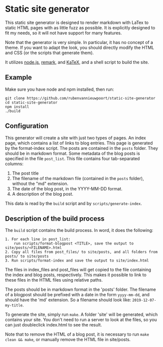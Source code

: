 # Static site generator

This static site generator is designed to render markdown with LaTex to static HTML pages with as little fuzz as possible. It is explicitly designed to fit my needs, so it will not have support for many features.

Note that the generator is very simple. In particular, it has no concept of a theme. If you want to adapt the look, you should directly modify the HTML and CSS (or the scripts that generate them).

It utilizes [node.js](https://github.com/nodejs/node), [remark](https://github.com/remarkjs/remark), and [KaTeX](https://github.com/KaTeX/KaTeX), and a shell script to build the site.


## Example

Make sure you have node and npm installed, then run:

	git clone https://github.com/rubenvannieuwpoort/static-site-generator
	cd static-site-generator
	npm install
	./build


## Configuration

This generator will create a site with just two types of pages. An index page, which contains a list of links to blog entries. This page is generated by the format-index script. The posts are contained in the `posts` folder. They should be in markdown format. Some metadata of the blog posts is specified in the file `post_list`. This file contains four tab-separated columns:
  1. The post title
  2. The filename of the markdown file (contained in the `posts` folder), without the "md" extension.
  3. The date of the blog post, in the YYYY-MM-DD format.
  4. A description of the blog post.

This data is read by the `build` script and by `scripts/generate-index`.


## Description of the build process

The `build` script contains the build process. In word, it does the following:

    1. For each line in post_list:
	    run scripts/format-blogpost <TITLE>, save the output to site/posts/<FILENAME>.html
	2. Copy all files from post_files/ to site/posts, and all folders from posts/ to site/posts
	3. Run scripts/format-index and save the output to site/index.html

The files in index_files and post_files will get copied to the file containing the index and blog posts, respectively. This makes it possible to link to these files in the HTML files using relative paths.

The posts should be in markdown format in the 'posts' folder. The filename of a blogpost should be prefixed with a date in the form `yyyy-mm-dd`, and should have the 'md' extension. So a filename should look like: `2019-12-07-my-title`.

To generate the site, simply run `make`. A folder 'site' will be generated, which contains your site. You don't need to run a server to look at the files, so you can just doubleclick index.html to see the result.

Note that to remove the HTML of a blog post, it is necessary to run `make clean && make`, or manually remove the HTML file in site/posts.
